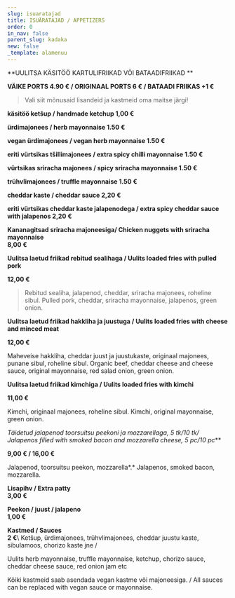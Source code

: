 ```yaml
---
slug: isuaratajad
title: ISUÄRATAJAD / APPETIZERS
order: 0
in_nav: false
parent_slug: kadaka
new: false
_template: alamenuu
---
```


<div class="ellipsis"></div>

**UULITSA KÄSITÖÖ KARTULIFRIIKAD VÕI BATAADIFRIIKAD **

**VÄIKE PORTS 4.90 € / ORIGINAAL PORTS 6 € / BATAADI FRIIKAS +1 €**

> Vali siit mõnusaid lisandeid ja kastmeid oma maitse järgi!

**käsitöö ketšup  / handmade ketchup    1,00 €**

**ürdimajonees /  herb mayonnaise 1.50 €**

**vegan ürdimajonees / vegan herb mayonnaise 1.50 €**

**eriti vürtsikas tšillimajonees / extra spicy chilli mayonnaise 1.50 €**

**vürtsikas sriracha majonees / spicy sriracha mayonnaise 1.50 €**

**trühvlimajonees / truffle mayonnaise 1.50 €**

</span> **cheddar kaste / cheddar sauce 2,20 €**

**eriti vürtsikas cheddar kaste jalapenodega / extra spicy cheddar sauce with jalapenos 2,20 €**

</span>**Kananagitsad sriracha majoneesiga/ Chicken nuggets with sriracha mayonnaise**\
**8,00 €**

**Uulitsa laetud friikad rebitud sealihaga / Uulits loaded fries with pulled pork**

**12,00 €**

<div class="ellipsis"></div>

> <span class="koostis"> Rebitud sealiha, jalapenod, cheddar, sriracha majonees, roheline sibul. Pulled pork, cheddar, sriracha mayonnaise, jalapenos, green onion.

<span class="spicy"></span>

**Uulitsa laetud friikad hakkliha ja juustuga /  Uulits loaded fries with cheese and minced meat**

**12,00 €**

<span class="koostis"> Maheveise hakkliha, cheddar juust ja juustukaste, originaal majonees, punane sibul, roheline sibul. Organic beef, cheddar cheese and cheese sauce, original mayonnaise, red salad onion, green onion.

**Uulitsa laetud friikad kimchiga /  Uulits loaded fries with kimchi**

**11,00 €**

<span class="koostis"> Kimchi, originaal majonees, roheline sibul. Kimchi, original mayonnaise, green onion.

</span> <span class="spicy"></span>  **Täidetud jalapenod toorsuitsu peekoni ja mozzarellaga, *5 tk/10 tk/* Jalapenos filled with smoked bacon and mozzarella cheese*, 5 pc/10 pc***

**9,00 € / 16,00 €**

<span class="koostis">Jalapenod, toorsuitsu peekon, mozzarella*.* Jalapenos, smoked bacon, mozzarella.

**Lisapihv / Extra patty**\
**3,00 €**

<span class="spicy"></span>
**Peekon / juust / jalapeno**\
**1,00 €**

**Kastmed / Sauces**\
**2 €**\ <span class="koostis">Ketšup, ürdimajonees, trühvlimajonees, cheddar juustu kaste, sibulamoos, chorizo kaste jne /

Uulits herb mayonnaise, truffle mayonnaise, ketchup, chorizo sauce, cheddar cheese sauce, red onion jam etc</span>

Kõiki kastmeid saab asendada vegan kastme või  majoneesiga. / All sauces can be replaced with vegan sauce or mayonnaise.

